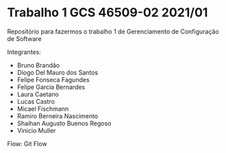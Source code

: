 # Trabalho 1 GCS 46509-02 2021/01

Repositório para fazermos o trabalho 1 de Gerenciamento de Configuração de Software

Integrantes: 

* Bruno Brandão
* Diogo Del Mauro dos Santos
* Felipe Fonseca Fagundes
* Felipe Garcia Bernardes
* Laura Caetano
* Lucas Castro
* Micael Fischmann
* Ramiro Berneira Nascimento
* Shaihan Augusto Buenos Regoso
* Vinicio Muller


Flow: Git Flow

